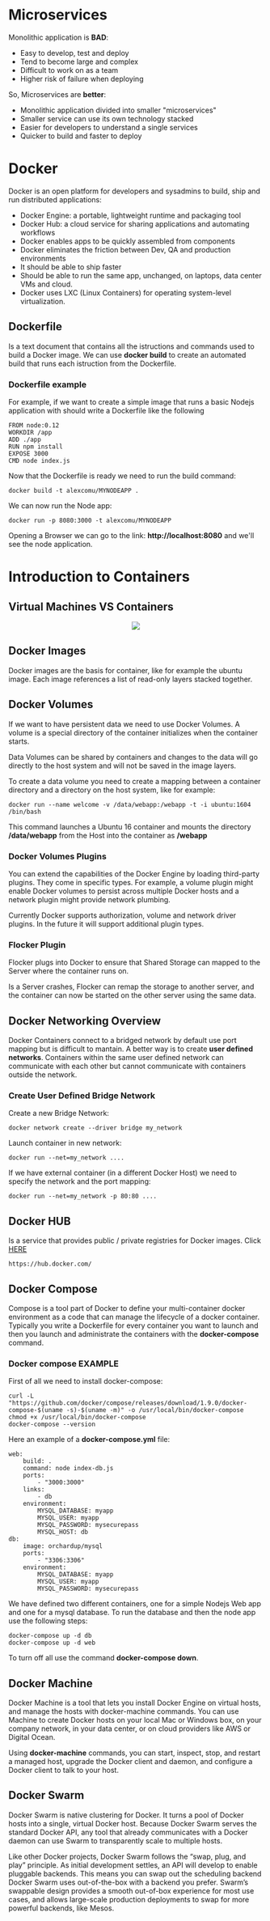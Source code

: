 # Microservices

Monolithic application is **BAD**:

* Easy to develop, test and deploy
* Tend to become large and complex
* Difficult to work on as a team
* Higher risk of failure when deploying

So, Microservices are **better**:

* Monolithic application divided into smaller "microservices"
* Smaller service can use its own technology stacked
* Easier for developers to understand a single services
* Quicker to build and faster to deploy

# Docker

Docker is an open platform for developers and sysadmins to build, ship and run distributed applications:

* Docker Engine: a portable, lightweight runtime and packaging tool
* Docker Hub: a cloud service for sharing applications and automating workflows
* Docker enables apps to be quickly assembled from components
* Docker eliminates the friction between Dev, QA and production environments
* It should be able to ship faster
* Should be able to run the same app, unchanged, on laptops, data center VMs and cloud.
* Docker uses LXC (Linux Containers) for operating system-level virtualization.

## Dockerfile

Is a text document that contains all the istructions and commands used to build a Docker image. We can use **docker build** to create an automated build that runs each istruction from the Dockerfile.

### Dockerfile example

For example, if we want to create a simple image that runs a basic Nodejs application with should write a Dockerfile like the following

    FROM node:0.12
    WORKDIR /app
    ADD ./app
    RUN npm install
    EXPOSE 3000
    CMD node index.js

Now that the Dockerfile is ready we need to run the build command:

    docker build -t alexcomu/MYNODEAPP .

We can now run the Node app:

    docker run -p 8080:3000 -t alexcomu/MYNODEAPP

Opening a Browser we can go to the link: **http://localhost:8080** and we'll see the node application.

# Introduction to Containers

## Virtual Machines VS Containers

<div style="text-align:center">
  <img src ="/assets/img/vmVSContainer.png"/>
</div>

## Docker Images

Docker images are the basis for container, like for example the ubuntu image. Each image references a list of read-only layers stacked together.

## Docker Volumes

If we want to have persistent data we need to use Docker Volumes. A volume is a special directory of the container initializes when the container starts.

Data Volumes can be shared by containers and changes to the data will go directly to the host system and will not be saved in the image layers.

To create a data volume you need to create a mapping between a container directory and a directory on the host system, like for example:

    docker run --name welcome -v /data/webapp:/webapp -t -i ubuntu:1604 /bin/bash

This command launches a Ubuntu 16 container and mounts the directory **/data/webapp** from the Host into the container as **/webapp**

### Docker Volumes Plugins

You can extend the capabilities of the Docker Engine by loading third-party plugins. They come in specific types. For example, a volume plugin might enable Docker volumes to persist across multiple Docker hosts and a network plugin might provide network plumbing.

Currently Docker supports authorization, volume and network driver plugins. In the future it will support additional plugin types.


### Flocker Plugin

Flocker plugs into Docker to ensure that Shared Storage can mapped to the Server where the container runs on.

Is a Server crashes, Flocker can remap the storage to another server, and the container can now be started on the other server using the same data.

## Docker Networking Overview

Docker Containers connect to a bridged network by default use port mapping but is difficult to mantain. A better way is to create **user defined networks**. Containers within the same user defined network can communicate with each other but cannot communicate with containers outside the network.

### Create User Defined Bridge Network

Create a new Bridge Network:

    docker network create --driver bridge my_network

Launch container in new network:

    docker run --net=my_network ....

If we have external container (in a different Docker Host) we need to specify the network and the port mapping:

    docker run --net=my_network -p 80:80 ....

## Docker HUB

Is a service that provides public / private registries for Docker images. Click [HERE](https://hub.docker.com/)

    https://hub.docker.com/

## Docker Compose

Compose is a tool part of Docker to define your multi-container docker environment as a code that can manage the lifecycle of a docker container. Typically you write a Dockerfile for every container you want to launch and then you launch and administrate the containers with the **docker-compose** command.

### Docker compose EXAMPLE

First of all we need to install docker-compose:

    curl -L "https://github.com/docker/compose/releases/download/1.9.0/docker-compose-$(uname -s)-$(uname -m)" -o /usr/local/bin/docker-compose
    chmod +x /usr/local/bin/docker-compose
    docker-compose --version

Here an example of a **docker-compose.yml** file:

    web:
        build: .
        command: node index-db.js
        ports:
            - "3000:3000"
        links:
            - db
        environment:
            MYSQL_DATABASE: myapp
            MYSQL_USER: myapp
            MYSQL_PASSWORD: mysecurepass
            MYSQL_HOST: db
    db:
        image: orchardup/mysql
        ports:
            - "3306:3306"
        environment:
            MYSQL_DATABASE: myapp
            MYSQL_USER: myapp
            MYSQL_PASSWORD: mysecurepass

We have defined two different containers, one for a simple Nodejs Web app and one for a mysql database.
To run the database and then the node app use the following steps:

    docker-compose up -d db
    docker-compose up -d web

To turn off all use the command **docker-compose down**.

## Docker Machine

Docker Machine is a tool that lets you install Docker Engine on virtual hosts, and manage the hosts with docker-machine commands. You can use Machine to create Docker hosts on your local Mac or Windows box, on your company network, in your data center, or on cloud providers like AWS or Digital Ocean.

Using **docker-machine** commands, you can start, inspect, stop, and restart a managed host, upgrade the Docker client and daemon, and configure a Docker client to talk to your host.

## Docker Swarm

Docker Swarm is native clustering for Docker. It turns a pool of Docker hosts into a single, virtual Docker host. Because Docker Swarm serves the standard Docker API, any tool that already communicates with a Docker daemon can use Swarm to transparently scale to multiple hosts.

Like other Docker projects, Docker Swarm follows the “swap, plug, and play” principle. As initial development settles, an API will develop to enable pluggable backends. This means you can swap out the scheduling backend Docker Swarm uses out-of-the-box with a backend you prefer. Swarm’s swappable design provides a smooth out-of-box experience for most use cases, and allows large-scale production deployments to swap for more powerful backends, like Mesos.
